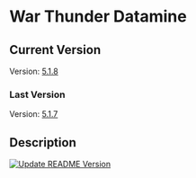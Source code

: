 # War Thunder Datamine

## Current Version
Version: [5.1.8](aces.vromfs.bin_u/version)
### Last Version
Version: [5.1.7](version_store.txt)

## Description
[![Update README Version](https://github.com/AzayakaHoshi/WarThunder-Datamine-With-working-code/actions/workflows/update-readme.yml/badge.svg)](https://github.com/AzayakaHoshi/WarThunder-Datamine-With-working-code/actions/workflows/update-readme.yml)
